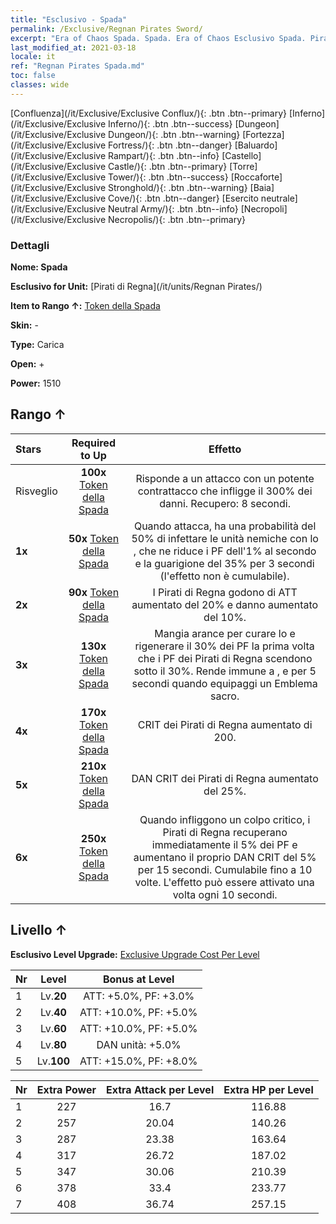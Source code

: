 ```yaml
---
title: "Esclusivo - Spada"
permalink: /Exclusive/Regnan Pirates Sword/
excerpt: "Era of Chaos Spada. Spada. Era of Chaos Esclusivo Spada. Pirati di Regna Esclusivo."
last_modified_at: 2021-03-18
locale: it
ref: "Regnan Pirates Spada.md"
toc: false
classes: wide
---
```

 [Confluenza](/it/Exclusive/Exclusive Conflux/){: .btn .btn--primary} [Inferno](/it/Exclusive/Exclusive Inferno/){: .btn .btn--success} [Dungeon](/it/Exclusive/Exclusive Dungeon/){: .btn .btn--warning} [Fortezza](/it/Exclusive/Exclusive Fortress/){: .btn .btn--danger} [Baluardo](/it/Exclusive/Exclusive Rampart/){: .btn .btn--info} [Castello](/it/Exclusive/Exclusive Castle/){: .btn .btn--primary} [Torre](/it/Exclusive/Exclusive Tower/){: .btn .btn--success} [Roccaforte](/it/Exclusive/Exclusive Stronghold/){: .btn .btn--warning} [Baia](/it/Exclusive/Exclusive Cove/){: .btn .btn--danger} [Esercito neutrale](/it/Exclusive/Exclusive Neutral Army/){: .btn .btn--info} [Necropoli](/it/Exclusive/Exclusive Necropolis/){: .btn .btn--primary} 

### Dettagli
 **Nome: Spada** 

 **Esclusivo for Unit:** [Pirati di Regna](/it/units/Regnan Pirates/) 

 **Item to Rango ↑:** [Token della Spada](/it/Items/con_912/)

 **Skin:** -

 **Type:** Carica

 **Open:** +

 **Power:** 1510

## Rango ↑

  |     Stars    |  Required to Up | Effetto |
  |:-------------|:---------------:|:---------------:|
  |  Risveglio  | **100x** [Token della Spada](/it/Items/con_912/) | Risponde a un attacco con un potente contrattacco che infligge il 300% dei danni. Recupero: 8 secondi. |
  | **1x** <i class="fas fa-star"/> | **50x** [Token della Spada](/it/Items/con_912/) | Quando attacca, ha una probabilità del 50% di infettare le unità nemiche con lo <Scorbuto>, che ne riduce i PF dell'1% al secondo e la guarigione del 35% per 3 secondi (l'effetto non è cumulabile). |
  | **2x** <i class="fas fa-star"/> | **90x** [Token della Spada](/it/Items/con_912/) | I Pirati di Regna godono di ATT aumentato del 20% e danno aumentato del 10%. |
  | **3x** <i class="fas fa-star"/> | **130x** [Token della Spada](/it/Items/con_912/) | Mangia arance per curare lo <Scorbuto> e rigenerare il 30% dei PF la prima volta che i PF dei Pirati di Regna scendono sotto il 30%. Rende immune a <Stordimento>, <Pietrificazione> e <Silenzio> per 5 secondi quando equipaggi un Emblema sacro. |
  | **4x** <i class="fas fa-star"/> | **170x** [Token della Spada](/it/Items/con_912/) | CRIT dei Pirati di Regna aumentato di 200. |
  | **5x** <i class="fas fa-star"/> | **210x** [Token della Spada](/it/Items/con_912/) | DAN CRIT dei Pirati di Regna aumentato del 25%. |
  | **6x** <i class="fas fa-star"/> | **250x** [Token della Spada](/it/Items/con_912/) | Quando infliggono un colpo critico, i Pirati di Regna recuperano immediatamente il 5% dei PF e aumentano il proprio DAN CRIT del 5% per 15 secondi. Cumulabile fino a 10 volte. L'effetto può essere attivato una volta ogni 10 secondi. |


## Livello ↑
 **Esclusivo Level Upgrade:** [Exclusive Upgrade Cost Per Level](/Exclusive/ExclusiveUpgradeCostPerLevel/)

  |  Nr  |   Level  | Bonus at Level |
  |:-----|:--------:|:--------------:|
  | 1 | Lv.**20** | ATT: +5.0%, PF: +3.0% |
  | 2 | Lv.**40** | ATT: +10.0%, PF: +5.0% |
  | 3 | Lv.**60** | ATT: +10.0%, PF: +5.0% |
  | 4 | Lv.**80** | DAN unità: +5.0% |
  | 5 | Lv.**100** | ATT: +15.0%, PF: +8.0% |


  |  Nr  |  Extra Power | Extra Attack per Level | Extra HP per Level |
  |:-----|:--------:|:--------:|:--------:|
  | 1 | 227 | 16.7 | 116.88 |
  | 2 | 257 | 20.04 | 140.26 |
  | 3 | 287 | 23.38 | 163.64 |
  | 4 | 317 | 26.72 | 187.02 |
  | 5 | 347 | 30.06 | 210.39 |
  | 6 | 378 | 33.4 | 233.77 |
  | 7 | 408 | 36.74 | 257.15 |


